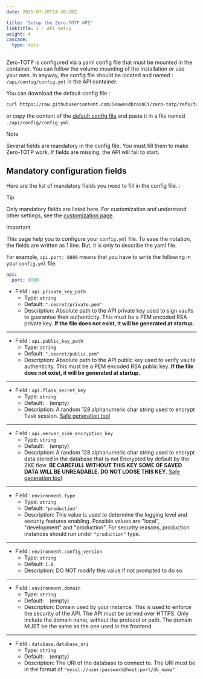 ```yaml
---
date: 2025-07-20T14:38:28Z

title: 'Setup the Zero-TOTP API'
linkTitle: 2 - API Setup 
weight: 4
cascade:
  type: docs
---
```




Zero-TOTP is configured via a yaml config file that must be mounted in the container. You can follow the volume mounting of the installation or use your own. In anyway, the config file should be located and named : `/api/config/config.yml` in the API container.


You can download the default config file :
```Bash
curl https://raw.githubusercontent.com/SeaweedbrainCY/zero-totp/refs/tags/v1.8.0/api/config/config-example.yml  --create-dirs  -o ./api/config/config.yml 
```
or copy the content of the [default config file](https://raw.githubusercontent.com/SeaweedbrainCY/zero-totp/refs/tags/v1.8.0/api/config/config-example.yml) and paste it in a file named `./api/config/config.yml`.

> [!note]
>  Several fields are mandatory in the config file. You must fill them to make Zero-TOTP work. If fields are missing, the API will fail to start.

## Mandatory configuration fields
Here are the list of mandatory fields you need to fill in the config file.  : 


> [!tip]
> Only mandatory fields are listed here. For customization and understand other settings, see the [customization page](customization.md).

> [!important]
> This page help you to configure your `config.yml` file. To ease the notation, the fields are written as 1 line. But, it is only to describe the yaml file.
>
> For example, `api.port: 8080` means that you have to write the following in your `config.yml` file:
> ```yaml
> api:
>   port: 8080
> ```


- Field : `api.private_key_path`
    - Type: `string`
    - Default: `".secret/private.pem"`
    - Description: Absolute path to the API private key used to sign vaults to guarantee their authenticity. This must be a PEM encoded RSA private key. **If the file does not exist, it will be generated at startup.**
--- 
- Field : `api.public_key_path`
    - Type: `string`
    - Default: `".secret/public.pem"`
    - Description: Absolute path to the API public key used to verify vaults authenticity. This must be a PEM encoded RSA public key. **If the file does not exist, it will be generated at startup.**
---
- Field : `api.flask_secret_key`
    - Type: `string`
    - Default: ` ` (empty)
    - Description: A random 128 alphanumeric char string used to encrypt flask session. [Safe generation tool](https://tools.stchepinsky.net/token-generator?length=128)
---
- Field : `api.server_side_encryption_key`
    - Type: `string`
    - Default: ` ` (empty)
    - Description: A random 128 alphanumeric char string used to encrypt data stored in the database that is not Encrypted by default by the ZKE flow. **BE CAREFULL WITHOUT THIS KEY SOME OF SAVED DATA WILL BE UNREADABLE. DO NOT LOOSE THIS KEY.** [Safe generation tool](https://tools.stchepinsky.net/token-generator?length=128)
---
- Field : `environment.type`
    - Type: `string`
    - Default: `"production"`
    - Description: This value is used to determine the logging level and security features enabling. Possible values are "local", "development" and "production". For security reasons, production instances should run under `"production"` type.
---
- Field : `environment.config_version`
    - Type: `string`
    - Default: `1.0`
    - Description: DO NOT modify this value if not prompted to do so.
---
- Field : `environment.domain`
    - Type: `string`
    - Default: ` ` (empty)
    - Description: Domain used by your instance. This is used to enforce the security of the API. The API must be served over HTTPS. Only include the domain name, without the protocol or path. The domain MUST be the same as the one used in the frontend.
---
- Field : `database.database_uri`
    - Type: `string`
    - Default: ` ` (empty)
    - Description: The URI of the database to connect to. The URI must be in the format of `"mysql://user:password@host:port/db_name"`

